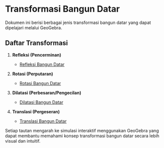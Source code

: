 # Transformasi Bangun Datar  

Dokumen ini berisi berbagai jenis transformasi bangun datar yang dapat dipelajari melalui GeoGebra.  

## Daftar Transformasi  

1. **Refleksi (Pencerminan)**  
   - [Refleksi Bangun Datar](https://www.geogebra.org/m/jppmzsuf)  

2. **Rotasi (Perputaran)**  
   - [Rotasi Bangun Datar](https://www.geogebra.org/m/unekrqfw)  

3. **Dilatasi (Perbesaran/Pengecilan)**  
   - [Dilatasi Bangun Datar](https://www.geogebra.org/m/d5r82qz4)  

4. **Translasi (Pergeseran)**  
   - [Translasi Bangun Datar](https://www.geogebra.org/m/zyryzfes)  

Setiap tautan mengarah ke simulasi interaktif menggunakan GeoGebra yang dapat membantu memahami konsep transformasi bangun datar secara lebih visual dan intuitif.  
